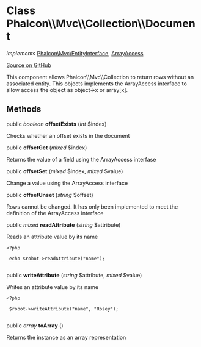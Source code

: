<h1>Class <strong>Phalcon\\Mvc\\Collection\\Document</strong></h1>

<p><em>implements</em> <a href="/en/3.2/api/Phalcon_Mvc_EntityInterface">Phalcon\Mvc\EntityInterface</a>, <a href="http://php.net/manual/en/class.arrayaccess.php">ArrayAccess</a></p>

<p><a href="https://github.com/phalcon/cphalcon/blob/master/phalcon/mvc/collection/document.zep" class="btn btn-default btn-sm" mark="crwd-mark">Source on GitHub</a></p>

<p>This component allows Phalcon\\Mvc\\Collection to return rows without an associated entity.
This objects implements the ArrayAccess interface to allow access the object as object->x or array[x].</p>

<h2>Methods</h2>

<p>public <em>boolean</em> <strong>offsetExists</strong> (<em>int</em> $index)</p>

<p>Checks whether an offset exists in the document</p>

<p>public  <strong>offsetGet</strong> (<em>mixed</em> $index)</p>

<p>Returns the value of a field using the ArrayAccess interfase</p>

<p>public  <strong>offsetSet</strong> (<em>mixed</em> $index, <em>mixed</em> $value)</p>

<p>Change a value using the ArrayAccess interface</p>

<p>public  <strong>offsetUnset</strong> (<em>string</em> $offset)</p>

<p>Rows cannot be changed. It has only been implemented to meet the definition of the ArrayAccess interface</p>

<p>public <em>mixed</em> <strong>readAttribute</strong> (<em>string</em> $attribute)</p>

<p>Reads an attribute value by its name</p>

<pre><code class="php">&lt;?php

 echo $robot-&gt;readAttribute("name");

</code></pre>

<p>public  <strong>writeAttribute</strong> (<em>string</em> $attribute, <em>mixed</em> $value)</p>

<p>Writes an attribute value by its name</p>

<pre><code class="php">&lt;?php

 $robot-&gt;writeAttribute("name", "Rosey");

</code></pre>

<p>public <em>array</em> <strong>toArray</strong> ()</p>

<p>Returns the instance as an array representation</p>

